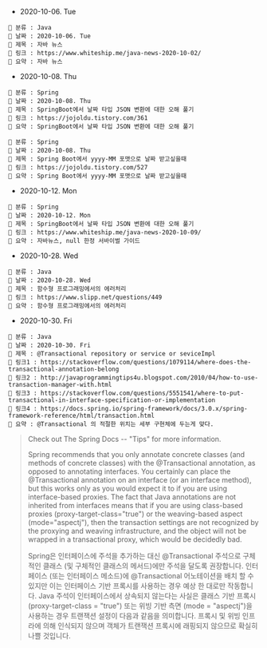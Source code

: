 - 2020-10-06. Tue

```
📌 분류 : Java
📆 날짜 : 2020-10-06. Tue
🎯 제목 : 자바 뉴스
🧬 링크 : https://www.whiteship.me/java-news-2020-10-02/
📖 요약 : 자바 뉴스
```

- 2020-10-08. Thu

```
📌 분류 : Spring
📆 날짜 : 2020-10-08. Thu
🎯 제목 : SpringBoot에서 날짜 타입 JSON 변환에 대한 오해 풀기
🧬 링크 : https://jojoldu.tistory.com/361
📖 요약 : SpringBoot에서 날짜 타입 JSON 변환에 대한 오해 풀기
```

```
📌 분류 : Spring
📆 날짜 : 2020-10-08. Thu
🎯 제목 : Spring Boot에서 yyyy-MM 포맷으로 날짜 받고싶을때
🧬 링크 : https://jojoldu.tistory.com/527
📖 요약 : Spring Boot에서 yyyy-MM 포맷으로 날짜 받고싶을때
```

- 2020-10-12. Mon

```
📌 분류 : Spring
📆 날짜 : 2020-10-12. Mon
🎯 제목 : SpringBoot에서 날짜 타입 JSON 변환에 대한 오해 풀기
🧬 링크 : https://www.whiteship.me/java-news-2020-10-09/
📖 요약 : 자바뉴스, null 한정 서바이벌 가이드
```

- 2020-10-28. Wed

```
📌 분류 : Java
📆 날짜 : 2020-10-28. Wed
🎯 제목 : 함수형 프로그래밍에서의 에러처리
🧬 링크 : https://www.slipp.net/questions/449
📖 요약 : 함수형 프로그래밍에서의 에러처리
```

- 2020-10-30. Fri

```
📌 분류 : Java
📆 날짜 : 2020-10-30. Fri
🎯 제목 : @Transactional repository or service or seviceImpl
🧬 링크1 : https://stackoverflow.com/questions/1079114/where-does-the-transactional-annotation-belong
🧬 링크2 : http://javaprogrammingtips4u.blogspot.com/2010/04/how-to-use-transaction-manager-with.html
🧬 링크3 : https://stackoverflow.com/questions/5551541/where-to-put-transactional-in-interface-specification-or-implementation
🧬 링크4 : https://docs.spring.io/spring-framework/docs/3.0.x/spring-framework-reference/html/transaction.html
📖 요약 : @Transactional 의 적절한 위치는 세부 구현체에 두는게 맞다.
```
> Check out The Spring Docs -- "Tips" for more information.
>
> Spring recommends that you only annotate concrete classes (and methods of concrete classes) with the @Transactional annotation, as opposed to annotating interfaces. You certainly can place the @Transactional annotation on an interface (or an interface method), but this works only as you would expect it to if you are using interface-based proxies. The fact that Java annotations are not inherited from interfaces means that if you are using class-based proxies (proxy-target-class="true") or the weaving-based aspect (mode="aspectj"), then the transaction settings are not recognized by the proxying and weaving infrastructure, and the object will not be wrapped in a transactional proxy, which would be decidedly bad.
>
> Spring은 인터페이스에 주석을 추가하는 대신 @Transactional 주석으로 구체적인 클래스 (및 구체적인 클래스의 메서드)에만 주석을 달도록 권장합니다. 인터페이스 (또는 인터페이스 메소드)에 @Transactional 어노테이션을 배치 할 수 있지만 이는 인터페이스 기반 프록시를 사용하는 경우 예상 한 대로만 작동합니다. Java 주석이 인터페이스에서 상속되지 않는다는 사실은 클래스 기반 프록시 (proxy-target-class = "true") 또는 위빙 기반 측면 (mode = "aspectj")을 사용하는 경우 트랜잭션 설정이 다음과 같음을 의미합니다. 프록시 및 위빙 인프라에 의해 인식되지 않으며 객체가 트랜잭션 프록시에 래핑되지 않으므로 확실히 나쁠 것입니다.
